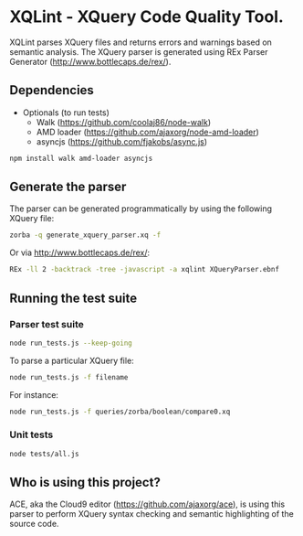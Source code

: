 XQLint - XQuery Code Quality Tool.
============================

XQLint parses XQuery files and returns errors and warnings based on semantic analysis.
The XQuery parser is generated using REx Parser Generator (http://www.bottlecaps.de/rex/).

Dependencies
-----------
* Optionals (to run tests)
    * Walk (https://github.com/coolaj86/node-walk)
    * AMD loader (https://github.com/ajaxorg/node-amd-loader)
    * asyncjs (https://github.com/fjakobs/async.js)

```bash
npm install walk amd-loader asyncjs
```
Generate the parser
-----------
The parser can be generated programmatically by using the following XQuery file:
```bash
zorba -q generate_xquery_parser.xq -f
```
Or via http://www.bottlecaps.de/rex/:
```bash
REx -ll 2 -backtrack -tree -javascript -a xqlint XQueryParser.ebnf
```

Running the test suite
-----------
### Parser test suite
```bash
node run_tests.js --keep-going
```

To parse a particular XQuery file:

```bash
node run_tests.js -f filename
```
For instance:
```bash
node run_tests.js -f queries/zorba/boolean/compare0.xq
```

### Unit tests
```bash
node tests/all.js
```

Who is using this project?
-----------
ACE, aka the Cloud9 editor (https://github.com/ajaxorg/ace), is using this parser to perform XQuery syntax checking and semantic highlighting of the source code. 

